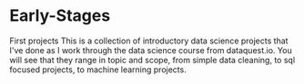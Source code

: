 # Early-Stages
First projects
This is a collection of introductory data science projects that I've done as I work through the data science course from dataquest.io. 
You will see that they range in topic and scope, from simple data cleaning, to sql focused projects, to machine learning projects. 
